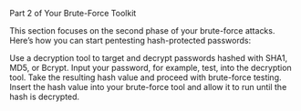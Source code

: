 Part 2 of Your Brute-Force Toolkit

This section focuses on the second phase of your brute-force attacks. Here’s how you can start pentesting hash-protected passwords:

Use a decryption tool to target and decrypt passwords hashed with SHA1, MD5, or Bcrypt.
Input your password, for example, test, into the decryption tool.
Take the resulting hash value and proceed with brute-force testing.
Insert the hash value into your brute-force tool and allow it to run until the hash is decrypted.
